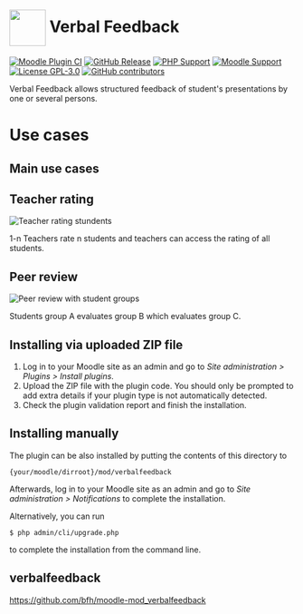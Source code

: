 # <img alt="" src="https://raw.githubusercontent.com/bfh/moodle-mod_verbalfeedback/main/pix/monologo.svg" width="64" style="max-width: 64px; vertical-align: middle;"> Verbal Feedback
[![Moodle Plugin CI](https://github.com/bfh/moodle-mod_verbalfeedback/workflows/Moodle%20Plugin%20CI/badge.svg?branch=main)](https://github.com/bfh/moodle-mod_verbalfeedback/actions?query=workflow%3A%22Moodle+Plugin+CI%22+branch%3Amain)
[![GitHub
Release](https://img.shields.io/github/release/bfh/moodle-mod_verbalfeedback.svg)](https://github.com/bfh/moodle-mod_verbalfeedback/releases)
[![PHP Support](https://img.shields.io/badge/php-7.4--8.3-blue)](https://github.com/bfh/moodle-mod_verbalfeedback/actions)
[![Moodle Support](https://img.shields.io/badge/Moodle-4.1--4.4-orange)](https://github.com/bfh/moodle-mod_verbalfeedback/actions)
[![License GPL-3.0](https://img.shields.io/github/license/bfh/moodle-mod_verbalfeedback?color=lightgrey)](https://github.com/bfh/moodle-mod_verbalfeedback/blob/main/LICENSE)
[![GitHub contributors](https://img.shields.io/github/contributors/bfh/moodle-mod_verbalfeedback)](https://github.com/bfh/moodle-mod_verbalfeedback/graphs/contributors)

Verbal Feedback allows structured feedback of student's presentations by one or several persons.

# Use cases
## Main use cases

## Teacher rating
![Teacher rating stundents](./docs/img/core_use_case_teacher_students.png)

1-n Teachers rate n students and teachers can access the rating of all students.

## Peer review
![Peer review with student groups](./docs/img/core_use_case_peer_review.png)

Students group A evaluates group B which evaluates group C.

## Installing via uploaded ZIP file ##

1. Log in to your Moodle site as an admin and go to _Site administration >
   Plugins > Install plugins_.
2. Upload the ZIP file with the plugin code. You should only be prompted to add
   extra details if your plugin type is not automatically detected.
3. Check the plugin validation report and finish the installation.

## Installing manually ##

The plugin can be also installed by putting the contents of this directory to

    {your/moodle/dirroot}/mod/verbalfeedback

Afterwards, log in to your Moodle site as an admin and go to _Site administration >
Notifications_ to complete the installation.

Alternatively, you can run

    $ php admin/cli/upgrade.php

to complete the installation from the command line.

## verbalfeedback
https://github.com/bfh/moodle-mod_verbalfeedback

